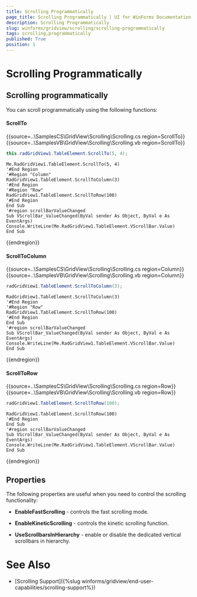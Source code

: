 ```yaml
---
title: Scrolling Programmatically
page_title: Scrolling Programmatically | UI for WinForms Documentation
description: Scrolling Programmatically
slug: winforms/gridview/scrolling/scrolling-programmatically
tags: scrolling,programmatically
published: True
position: 1
---
```


# Scrolling Programmatically

## Scrolling programmatically

You can scroll programmatically using the following functions:

#### ScrollTo

{{source=..\SamplesCS\GridView\Scrolling\Scrolling.cs region=ScrollTo}} 
{{source=..\SamplesVB\GridView\Scrolling\Scrolling.vb region=ScrollTo}} 

````C#
this.radGridView1.TableElement.ScrollTo(5, 4);

````
````VB.NET
Me.RadGridView1.TableElement.ScrollTo(5, 4)
'#End Region
'#Region "Column"
RadGridView1.TableElement.ScrollToColumn(3)
'#End Region
'#Region "Row"
RadGridView1.TableElement.ScrollToRow(100)
'#End Region
End Sub
'#region scrollBarValueChanged
Sub VScrollBar_ValueChanged(ByVal sender As Object, ByVal e As EventArgs)
Console.WriteLine(Me.RadGridView1.TableElement.VScrollBar.Value)
End Sub

````

{{endregion}} 


#### ScrollToColumn

{{source=..\SamplesCS\GridView\Scrolling\Scrolling.cs region=Column}} 
{{source=..\SamplesVB\GridView\Scrolling\Scrolling.vb region=Column}} 

````C#
radGridView1.TableElement.ScrollToColumn(3);

````
````VB.NET
RadGridView1.TableElement.ScrollToColumn(3)
'#End Region
'#Region "Row"
RadGridView1.TableElement.ScrollToRow(100)
'#End Region
End Sub
'#region scrollBarValueChanged
Sub VScrollBar_ValueChanged(ByVal sender As Object, ByVal e As EventArgs)
Console.WriteLine(Me.RadGridView1.TableElement.VScrollBar.Value)
End Sub

````

{{endregion}} 


#### ScrollToRow

{{source=..\SamplesCS\GridView\Scrolling\Scrolling.cs region=Row}} 
{{source=..\SamplesVB\GridView\Scrolling\Scrolling.vb region=Row}} 

````C#
radGridView1.TableElement.ScrollToRow(100);

````
````VB.NET
RadGridView1.TableElement.ScrollToRow(100)
'#End Region
End Sub
'#region scrollBarValueChanged
Sub VScrollBar_ValueChanged(ByVal sender As Object, ByVal e As EventArgs)
Console.WriteLine(Me.RadGridView1.TableElement.VScrollBar.Value)
End Sub

````

{{endregion}} 

## Properties

The following properties are useful when you need to control the scrolling functionality:

* __EnableFastScrolling__ - controls the fast scrolling mode.
            

* __EnableKineticScrolling__ - controls the kinetic scrolling function.
            

* __UseScrollbarsInHierarchy__ - enable or disable the dedicated vertical scrollbars in hierarchy.
            

# See Also

 * [Scrolling Support]({%slug winforms/gridview/end-user-capabilities/scrolling-support%})
